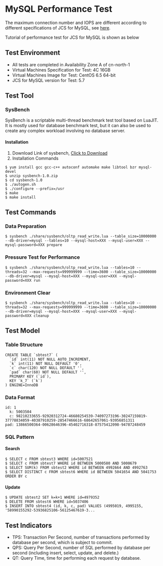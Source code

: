 # MySQL Performance Test
The maximum connection number and IOPS are different according to different specifications of JCS for MySQL, see [here](../Introduction/Specifications/MySQL-Specifications.md).

Tutorial of performance test for JCS for MySQL is shown as below

## Test Environment
* All tests are completed in Availability Zone A of cn-north-1
* Virtual Machines Specification for Test: 4C 16GB
* Virtual Machines Image for Test: CentOS 6.5 64-bit
* JCS for MySQL version for Test: 5.7

## Test Tool
### SysBench
SysBench is a scriptable multi-thread benchmark test tool based on LuaJIT. It is mostly used for database benchmark test, but it can also be used to create any complex workload involving no database server.

#### Installation
1. Download Link of sysbench, [Click to Download](https://github.com/akopytov/sysbench/archive/1.0.zip)
2. Installation Commands

```
$ yum install gcc gcc-c++ autoconf automake make libtool bzr mysql-devel
$ unzip sysbench-1.0.zip
$ cd sysbench-1.0
$ ./autogen.sh
$ ./configure --prefix=/usr
$ make
$ make install
```

## Test Commands
### Data Preparation

```
$ sysbench ./share/sysbench/oltp_read_write.lua --table_size=10000000 --db-driver=mysql --tables=10 --mysql-host=XXX --mysql-user=XXX --mysql-password=XXX prepare
```

### Pressure Test for Performance

```
$ sysbench ./share/sysbench/oltp_read_write.lua --tables=10 --threads=32 --max-requests=999999999 --time=3600 --table_size=10000000  --db-driver=mysql --mysql-host=XXX --mysql-user=XXX --mysql-password=XXX run
```

### Environment Clear

```
$ sysbench ./share/sysbench/oltp_read_write.lua --tables=10 --threads=32 --max-requests=999999999 --time=3600 --table_size=10000000  --db-driver=mysql --mysql-host=XXX --mysql-user=XXX --mysql-password=XXX cleanup
```

## Test Model
### Table Structure

```
CREATE TABLE `sbtest7` (
  `id` int(11) NOT NULL AUTO_INCREMENT,
  `k` int(11) NOT NULL DEFAULT '0',
  `c` char(120) NOT NULL DEFAULT '',
  `pad` char(60) NOT NULL DEFAULT '',
  PRIMARY KEY (`id`),
  KEY `k_7` (`k`)
) ENGINE=InnoDB
```

### Data Format

```
id: 1
  k: 5003504
  c: 98210233655-92920312724-46680254539-74097273196-30247159819-37778834059-40387910259-28547466616-68642657061-93956851311
pad: 13866500364-00628646396-45402716318-87575412098-94787248459
```

### SQL Pattern
#### Search

```
$ SELECT c FROM sbtest3 WHERE id=5007521
$ SELECT c FROM sbtest7 WHERE id BETWEEN 5000580 AND 5000679
$ SELECT SUM(k) FROM sbtest2 WHERE id BETWEEN 4992664 AND 4992763
$ SELECT DISTINCT c FROM sbtest6 WHERE id BETWEEN 5041654 AND 5041753 ORDER BY c
```

#### Update

```
$ UPDATE sbtest2 SET k=k+1 WHERE id=4979352
$ DELETE FROM sbtest6 WHERE id=5037406
$ INSERT INTO sbtest4 (id, k, c, pad) VALUES (4995019, 4995155, '58990155292-53936825106-56125467619-3...
``` 

## Test Indicators
* TPS: Transaction Per Second, number of transactions performed by database per second, which is subject to commit.
* QPS: Query Per Second, number of SQL performed by database per second (including insert, select, update, and delete.)
* QT: Query Time, time for performing each request by database.
